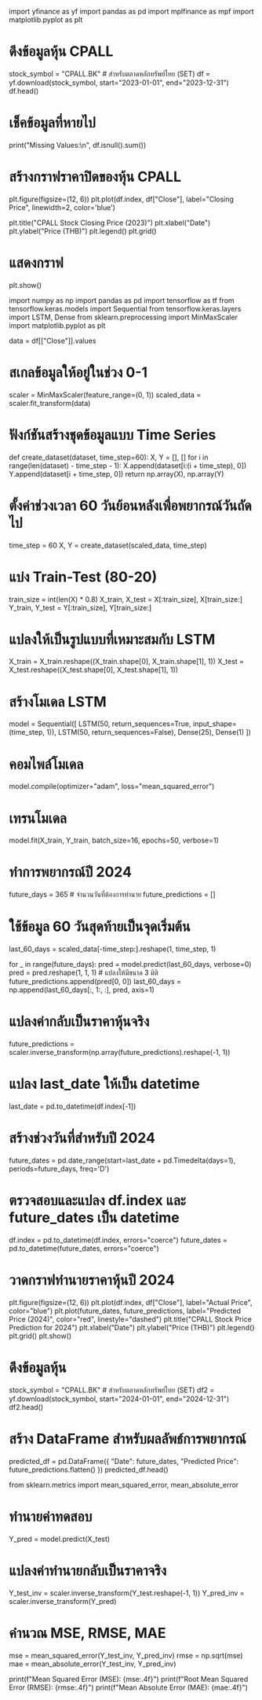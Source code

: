 import yfinance as yf
import pandas as pd
import mplfinance as mpf
import matplotlib.pyplot as plt

# ดึงข้อมูลหุ้น CPALL
stock_symbol = "CPALL.BK"  # สำหรับตลาดหลักทรัพย์ไทย (SET)
df = yf.download(stock_symbol, start="2023-01-01", end="2023-12-31")
df.head()

# เช็คข้อมูลที่หายไป
print("Missing Values:\n", df.isnull().sum())

# สร้างกราฟราคาปิดของหุ้น CPALL
plt.figure(figsize=(12, 6))
plt.plot(df.index, df["Close"], label="Closing Price", linewidth=2, color='blue')

plt.title("CPALL Stock Closing Price (2023)")
plt.xlabel("Date")
plt.ylabel("Price (THB)")
plt.legend()
plt.grid()

# แสดงกราฟ
plt.show()

import numpy as np
import pandas as pd
import tensorflow as tf
from tensorflow.keras.models import Sequential
from tensorflow.keras.layers import LSTM, Dense
from sklearn.preprocessing import MinMaxScaler
import matplotlib.pyplot as plt

data = df[["Close"]].values

# สเกลข้อมูลให้อยู่ในช่วง 0-1
scaler = MinMaxScaler(feature_range=(0, 1))
scaled_data = scaler.fit_transform(data)

# ฟังก์ชันสร้างชุดข้อมูลแบบ Time Series
def create_dataset(dataset, time_step=60):
    X, Y = [], []
    for i in range(len(dataset) - time_step - 1):
        X.append(dataset[i:(i + time_step), 0])
        Y.append(dataset[i + time_step, 0])
    return np.array(X), np.array(Y)

# ตั้งค่าช่วงเวลา 60 วันย้อนหลังเพื่อพยากรณ์วันถัดไป
time_step = 60
X, Y = create_dataset(scaled_data, time_step)

# แบ่ง Train-Test (80-20)
train_size = int(len(X) * 0.8)
X_train, X_test = X[:train_size], X[train_size:]
Y_train, Y_test = Y[:train_size], Y[train_size:]

# แปลงให้เป็นรูปแบบที่เหมาะสมกับ LSTM
X_train = X_train.reshape((X_train.shape[0], X_train.shape[1], 1))
X_test = X_test.reshape((X_test.shape[0], X_test.shape[1], 1))

# สร้างโมเดล LSTM
model = Sequential([
    LSTM(50, return_sequences=True, input_shape=(time_step, 1)),
    LSTM(50, return_sequences=False),
    Dense(25),
    Dense(1)
])

# คอมไพล์โมเดล
model.compile(optimizer="adam", loss="mean_squared_error")

# เทรนโมเดล
model.fit(X_train, Y_train, batch_size=16, epochs=50, verbose=1)

# ทำการพยากรณ์ปี 2024
future_days = 365  # จำนวนวันที่ต้องการทำนาย
future_predictions = []

# ใช้ข้อมูล 60 วันสุดท้ายเป็นจุดเริ่มต้น
last_60_days = scaled_data[-time_step:].reshape(1, time_step, 1)

for _ in range(future_days):
    pred = model.predict(last_60_days, verbose=0)
    pred = pred.reshape(1, 1, 1)  # แปลงให้มีขนาด 3 มิติ
    future_predictions.append(pred[0, 0])
    last_60_days = np.append(last_60_days[:, 1:, :], pred, axis=1)

# แปลงค่ากลับเป็นราคาหุ้นจริง
future_predictions = scaler.inverse_transform(np.array(future_predictions).reshape(-1, 1))

# แปลง last_date ให้เป็น datetime
last_date = pd.to_datetime(df.index[-1])

# สร้างช่วงวันที่สำหรับปี 2024
future_dates = pd.date_range(start=last_date + pd.Timedelta(days=1), periods=future_days, freq='D')

# ตรวจสอบและแปลง df.index และ future_dates เป็น datetime
df.index = pd.to_datetime(df.index, errors="coerce")
future_dates = pd.to_datetime(future_dates, errors="coerce")

# วาดกราฟทำนายราคาหุ้นปี 2024
plt.figure(figsize=(12, 6))
plt.plot(df.index, df["Close"], label="Actual Price", color="blue")
plt.plot(future_dates, future_predictions, label="Predicted Price (2024)", color="red", linestyle="dashed")
plt.title("CPALL Stock Price Prediction for 2024")
plt.xlabel("Date")
plt.ylabel("Price (THB)")
plt.legend()
plt.grid()
plt.show()

# ดึงข้อมูลหุ้น 
stock_symbol = "CPALL.BK"  # สำหรับตลาดหลักทรัพย์ไทย (SET)
df2 = yf.download(stock_symbol, start="2024-01-01", end="2024-12-31")
df2.head()

# สร้าง DataFrame สำหรับผลลัพธ์การพยากรณ์
predicted_df = pd.DataFrame({
    "Date": future_dates,
    "Predicted Price": future_predictions.flatten()
})
predicted_df.head()

from sklearn.metrics import mean_squared_error, mean_absolute_error

# ทำนายค่าทดสอบ
Y_pred = model.predict(X_test)

# แปลงค่าทำนายกลับเป็นราคาจริง
Y_test_inv = scaler.inverse_transform(Y_test.reshape(-1, 1))
Y_pred_inv = scaler.inverse_transform(Y_pred)

# คำนวณ MSE, RMSE, MAE
mse = mean_squared_error(Y_test_inv, Y_pred_inv)
rmse = np.sqrt(mse)
mae = mean_absolute_error(Y_test_inv, Y_pred_inv)

print(f"Mean Squared Error (MSE): {mse:.4f}")
print(f"Root Mean Squared Error (RMSE): {rmse:.4f}")
print(f"Mean Absolute Error (MAE): {mae:.4f}")
